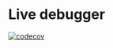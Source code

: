 # Live debugger

[![codecov](https://codecov.io/github/avnovoselov/live_debugger/graph/badge.svg?token=IWDFLMN44B)](https://codecov.io/github/avnovoselov/live_debugger)